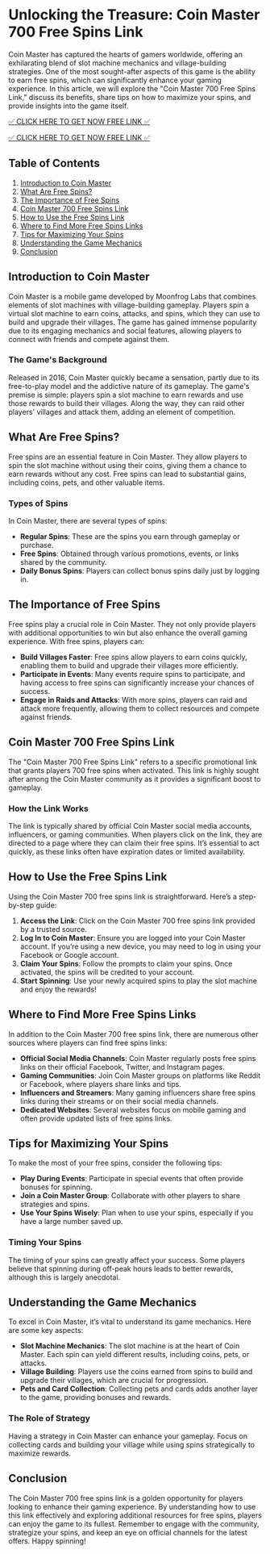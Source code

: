 # Unlocking the Treasure: Coin Master 700 Free Spins Link

Coin Master has captured the hearts of gamers worldwide, offering an exhilarating blend of slot machine mechanics and village-building strategies. One of the most sought-after aspects of this game is the ability to earn free spins, which can significantly enhance your gaming experience. In this article, we will explore the "Coin Master 700 Free Spins Link," discuss its benefits, share tips on how to maximize your spins, and provide insights into the game itself.

[✅ CLICK HERE TO GET NOW FREE LINK ✅](https://coinmasterfreespinslink.github.io/coinslink/)

[✅ CLICK HERE TO GET NOW FREE LINK ✅](https://coinmasterfreespinslink.github.io/coinslink/)

## Table of Contents

1. [Introduction to Coin Master](#introduction-to-coin-master)
2. [What Are Free Spins?](#what-are-free-spins)
3. [The Importance of Free Spins](#the-importance-of-free-spins)
4. [Coin Master 700 Free Spins Link](#coin-master-700-free-spins-link)
5. [How to Use the Free Spins Link](#how-to-use-the-free-spins-link)
6. [Where to Find More Free Spins Links](#where-to-find-more-free-spins-links)
7. [Tips for Maximizing Your Spins](#tips-for-maximizing-your-spins)
8. [Understanding the Game Mechanics](#understanding-the-game-mechanics)
9. [Conclusion](#conclusion)

## Introduction to Coin Master

Coin Master is a mobile game developed by Moonfrog Labs that combines elements of slot machines with village-building gameplay. Players spin a virtual slot machine to earn coins, attacks, and spins, which they can use to build and upgrade their villages. The game has gained immense popularity due to its engaging mechanics and social features, allowing players to connect with friends and compete against them.

### The Game's Background

Released in 2016, Coin Master quickly became a sensation, partly due to its free-to-play model and the addictive nature of its gameplay. The game's premise is simple: players spin a slot machine to earn rewards and use those rewards to build their villages. Along the way, they can raid other players' villages and attack them, adding an element of competition.

## What Are Free Spins?

Free spins are an essential feature in Coin Master. They allow players to spin the slot machine without using their coins, giving them a chance to earn rewards without any cost. Free spins can lead to substantial gains, including coins, pets, and other valuable items.

### Types of Spins

In Coin Master, there are several types of spins:

- **Regular Spins**: These are the spins you earn through gameplay or purchase.
- **Free Spins**: Obtained through various promotions, events, or links shared by the community.
- **Daily Bonus Spins**: Players can collect bonus spins daily just by logging in.

## The Importance of Free Spins

Free spins play a crucial role in Coin Master. They not only provide players with additional opportunities to win but also enhance the overall gaming experience. With free spins, players can:

- **Build Villages Faster**: Free spins allow players to earn coins quickly, enabling them to build and upgrade their villages more efficiently.
- **Participate in Events**: Many events require spins to participate, and having access to free spins can significantly increase your chances of success.
- **Engage in Raids and Attacks**: With more spins, players can raid and attack more frequently, allowing them to collect resources and compete against friends.

## Coin Master 700 Free Spins Link

The "Coin Master 700 Free Spins Link" refers to a specific promotional link that grants players 700 free spins when activated. This link is highly sought after among the Coin Master community as it provides a significant boost to gameplay.

### How the Link Works

The link is typically shared by official Coin Master social media accounts, influencers, or gaming communities. When players click on the link, they are directed to a page where they can claim their free spins. It’s essential to act quickly, as these links often have expiration dates or limited availability.

## How to Use the Free Spins Link

Using the Coin Master 700 free spins link is straightforward. Here’s a step-by-step guide:

1. **Access the Link**: Click on the Coin Master 700 free spins link provided by a trusted source.
2. **Log In to Coin Master**: Ensure you are logged into your Coin Master account. If you’re using a new device, you may need to log in using your Facebook or Google account.
3. **Claim Your Spins**: Follow the prompts to claim your spins. Once activated, the spins will be credited to your account.
4. **Start Spinning**: Use your newly acquired spins to play the slot machine and enjoy the rewards!

## Where to Find More Free Spins Links

In addition to the Coin Master 700 free spins link, there are numerous other sources where players can find free spins links:

- **Official Social Media Channels**: Coin Master regularly posts free spins links on their official Facebook, Twitter, and Instagram pages.
- **Gaming Communities**: Join Coin Master groups on platforms like Reddit or Facebook, where players share links and tips.
- **Influencers and Streamers**: Many gaming influencers share free spins links during their streams or on their social media channels.
- **Dedicated Websites**: Several websites focus on mobile gaming and often provide updated lists of free spins links.

## Tips for Maximizing Your Spins

To make the most of your free spins, consider the following tips:

- **Play During Events**: Participate in special events that often provide bonuses for spinning.
- **Join a Coin Master Group**: Collaborate with other players to share strategies and spins.
- **Use Your Spins Wisely**: Plan when to use your spins, especially if you have a large number saved up.

### Timing Your Spins

The timing of your spins can greatly affect your success. Some players believe that spinning during off-peak hours leads to better rewards, although this is largely anecdotal.

## Understanding the Game Mechanics

To excel in Coin Master, it’s vital to understand its game mechanics. Here are some key aspects:

- **Slot Machine Mechanics**: The slot machine is at the heart of Coin Master. Each spin can yield different results, including coins, pets, or attacks.
- **Village Building**: Players use the coins earned from spins to build and upgrade their villages, which are crucial for progression.
- **Pets and Card Collection**: Collecting pets and cards adds another layer to the game, providing bonuses and rewards.

### The Role of Strategy

Having a strategy in Coin Master can enhance your gameplay. Focus on collecting cards and building your village while using spins strategically to maximize rewards.

## Conclusion

The Coin Master 700 free spins link is a golden opportunity for players looking to enhance their gaming experience. By understanding how to use this link effectively and exploring additional resources for free spins, players can enjoy the game to its fullest. Remember to engage with the community, strategize your spins, and keep an eye on official channels for the latest offers. Happy spinning!

